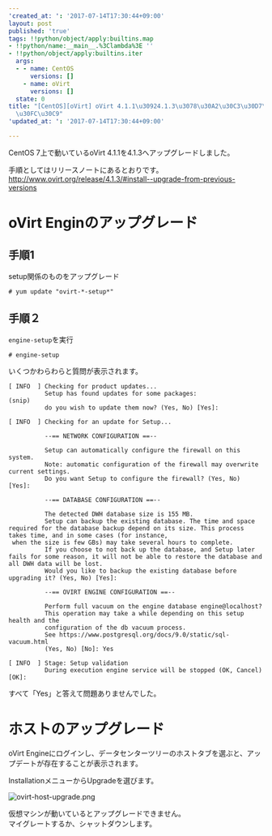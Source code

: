 ```yaml
---
'created_at: ': '2017-07-14T17:30:44+09:00'
layout: post
published: 'true'
tags: !!python/object/apply:builtins.map
- !!python/name:__main__.%3Clambda%3E ''
- !!python/object/apply:builtins.iter
  args:
  - - name: CentOS
      versions: []
    - name: oVirt
      versions: []
  state: 0
title: "[CentOS][oVirt] oVirt 4.1.1\u30924.1.3\u3078\u30A2\u30C3\u30D7\u30B0\u30EC\
  \u30FC\u30C9"
'updated_at: ': '2017-07-14T17:30:44+09:00'

---
```

CentOS 7上で動いているoVirt 4.1.1を4.1.3へアップグレードしました。  
  
手順としてはリリースノートにあるとおりです。  
http://www.ovirt.org/release/4.1.3/#install--upgrade-from-previous-versions  
  
  
# oVirt Enginのアップグレード  
  
## 手順1  
  
setup関係のものをアップグレード  
  
```shell-session
# yum update "ovirt-*-setup*"
```  
  
## 手順２  
  
`engine-setup`を実行  
  
```shell-session
# engine-setup
```  
  
いくつかわらわらと質問が表示されます。  
  
```shell-session
[ INFO  ] Checking for product updates...
          Setup has found updates for some packages:
(snip)
          do you wish to update them now? (Yes, No) [Yes]:
```  
  
```shell-session
[ INFO  ] Checking for an update for Setup...

          --== NETWORK CONFIGURATION ==--

          Setup can automatically configure the firewall on this system.
          Note: automatic configuration of the firewall may overwrite current settings.
          Do you want Setup to configure the firewall? (Yes, No) [Yes]:
```  
  
```shell-session
          --== DATABASE CONFIGURATION ==--

          The detected DWH database size is 155 MB.
          Setup can backup the existing database. The time and space required for the database backup depend on its size. This process takes time, and in some cases (for instance,
 when the size is few GBs) may take several hours to complete.
          If you choose to not back up the database, and Setup later fails for some reason, it will not be able to restore the database and all DWH data will be lost.
          Would you like to backup the existing database before upgrading it? (Yes, No) [Yes]:
```  
  
```shell-session
          --== OVIRT ENGINE CONFIGURATION ==--

          Perform full vacuum on the engine database engine@localhost?
          This operation may take a while depending on this setup health and the
          configuration of the db vacuum process.
          See https://www.postgresql.org/docs/9.0/static/sql-vacuum.html
          (Yes, No) [No]: Yes
```  
  
```shell-session
[ INFO  ] Stage: Setup validation
          During execution engine service will be stopped (OK, Cancel) [OK]:
```  
  
  
すべて「Yes」と答えて問題ありませんでした。  
  
# ホストのアップグレード  
  
oVirt Engineにログインし、データセンターツリーのホストタブを選ぶと、アップデートが存在することが表示されます。  
  
InstallationメニューからUpgradeを選びます。  
  
![ovirt-host-upgrade.png](/assets/images/e1c49737-9431-720d-8ecc-343e42268a46.png)  
  
仮想マシンが動いているとアップグレードできません。  
マイグレートするか、シャットダウンします。  
